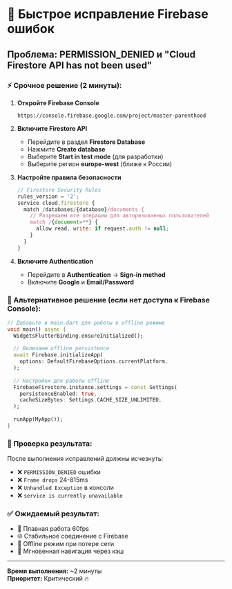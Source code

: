 # 🚨 Быстрое исправление Firebase ошибок

## Проблема: PERMISSION_DENIED и "Cloud Firestore API has not been used"

### ⚡ Срочное решение (2 минуты):

1. **Откройте Firebase Console**
   ```
   https://console.firebase.google.com/project/master-parenthood
   ```

2. **Включите Firestore API**
   - Перейдите в раздел **Firestore Database**
   - Нажмите **Create database**
   - Выберите **Start in test mode** (для разработки)
   - Выберите регион **europe-west** (ближе к России)

3. **Настройте правила безопасности**
   ```javascript
   // Firestore Security Rules
   rules_version = '2';
   service cloud.firestore {
     match /databases/{database}/documents {
       // Разрешаем все операции для авторизованных пользователей
       match /{document=**} {
         allow read, write: if request.auth != null;
       }
     }
   }
   ```

4. **Включите Authentication**
   - Перейдите в **Authentication** → **Sign-in method**
   - Включите **Google** и **Email/Password**

### 🔧 Альтернативное решение (если нет доступа к Firebase Console):

```dart
// Добавьте в main.dart для работы в offline режиме
void main() async {
  WidgetsFlutterBinding.ensureInitialized();
  
  // Включаем offline persistence
  await Firebase.initializeApp(
    options: DefaultFirebaseOptions.currentPlatform,
  );
  
  // Настройки для работы offline
  FirebaseFirestore.instance.settings = const Settings(
    persistenceEnabled: true,
    cacheSizeBytes: Settings.CACHE_SIZE_UNLIMITED,
  );
  
  runApp(MyApp());
}
```

### 📱 Проверка результата:
После выполнения исправлений должны исчезнуть:
- ❌ `PERMISSION_DENIED` ошибки
- ❌ `Frame drops` 24-815ms
- ❌ `Unhandled Exception` в консоли
- ❌ `service is currently unavailable`

### ✅ Ожидаемый результат:
- 🚀 Плавная работа 60fps
- 🌐 Стабильное соединение с Firebase  
- 💾 Offline режим при потере сети
- 🎯 Мгновенная навигация через кэш

---
**Время выполнения:** ~2 минуты  
**Приоритет:** Критический 🔥